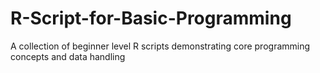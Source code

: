 # R-Script-for-Basic-Programming
A collection of beginner level R scripts demonstrating core programming concepts and data handling
